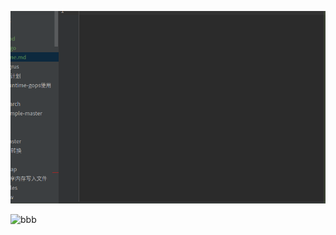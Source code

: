 ![abc](./testpng.png)




![bbb](https://github.com/mini-tiger/GoDevEach/tree/master/Air%E7%83%AD%E9%87%8D%E8%BD%BD/img/test1.png)